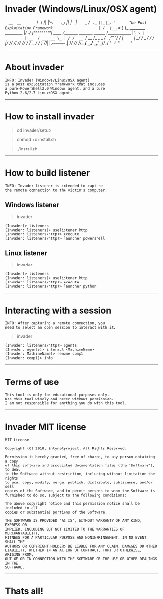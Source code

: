 # Invader (Windows/Linux/OSX agent)

                                                               __    __
                                                              /  \ /| |'-.
                                                             .\__/ || |   |
                                                          _ /  `._ \|_|_.-'
     The Post Exploitation Framework                     | /  \__.`=._) (_
     ________                    _________               |/ ._/  |"""""""""|
     ____  _/_________   _______ ______  /____________   |'.  `\ |         |
      __  / __  __ \_ | / /  __ `/  __  /_  _ \_  ___/   ;"""/ / |         |
     __/ /  _  / / /_ |/ // /_/ // /_/ / /  __/  /        ) /_/| |.-------.|
     /___/  /_/ /_/_____/ \__,_/ \__,_/  \___//_/        '  `-`' "         "

***

# About invader

    INFO: Invader (Windows/Linux/OSX agent)
    is a post exploitation framework that includes 
    a pure-PowerShell2.0 Windows agent, and a pure 
    Python 2.6/2.7 Linux/OSX agent.
    
***

# How to install invader

> cd invader/setup

> chmod +x install.sh

> ./install.sh

***

# How to build listener

    INFO: Invader listener is intended to capture 
    the remote connection to the victim's computer.

## Windows listener

> invader

    (Invader)> listeners
    (Invader: listeners)> uselistener http
    (Invader: listeners/http)> execute
    (Invader: listeners/http)> launcher powershell
    
## Linux listener

> invader

    (Invader)> listeners
    (Invader: listeners)> uselistener http
    (Invader: listeners/http)> execute
    (Invader: listeners/http)> launcher python
    
***

# Interacting with a session

    INFO: After capturing a remote connection, you 
    need to select an open session to interact with it.

> invader 

    (Invader: listeners/http)> agents
    (Invader: agents)> interact <MachineName>
    (Invader: MachineName)> rename comp1
    (Invader: comp1)> info

***

# Terms of use

    This tool is only for educational purposes only.
    Use this tool wisely and never without permission.
    I am not responsible for anything you do with this tool.

***

# Invader MIT license

    MIT License

    Copyright (C) 2019, Entynetproject. All Rights Reserved.

    Permission is hereby granted, free of charge, to any person obtaining a copy
    of this software and associated documentation files (the "Software"), to deal
    in the Software without restriction, including without limitation the rights
    to use, copy, modify, merge, publish, distribute, sublicense, and/or sell
    copies of the Software, and to permit persons to whom the Software is
    furnished to do so, subject to the following conditions:

    The above copyright notice and this permission notice shall be included in all
    copies or substantial portions of the Software.

    THE SOFTWARE IS PROVIDED "AS IS", WITHOUT WARRANTY OF ANY KIND, EXPRESS OR
    IMPLIED, INCLUDING BUT NOT LIMITED TO THE WARRANTIES OF MERCHANTABILITY,
    FITNESS FOR A PARTICULAR PURPOSE AND NONINFRINGEMENT. IN NO EVENT SHALL THE
    AUTHORS OR COPYRIGHT HOLDERS BE LIABLE FOR ANY CLAIM, DAMAGES OR OTHER
    LIABILITY, WHETHER IN AN ACTION OF CONTRACT, TORT OR OTHERWISE, ARISING FROM,
    OUT OF OR IN CONNECTION WITH THE SOFTWARE OR THE USE OR OTHER DEALINGS IN THE
    SOFTWARE.
    
***

# Thats all!

    

